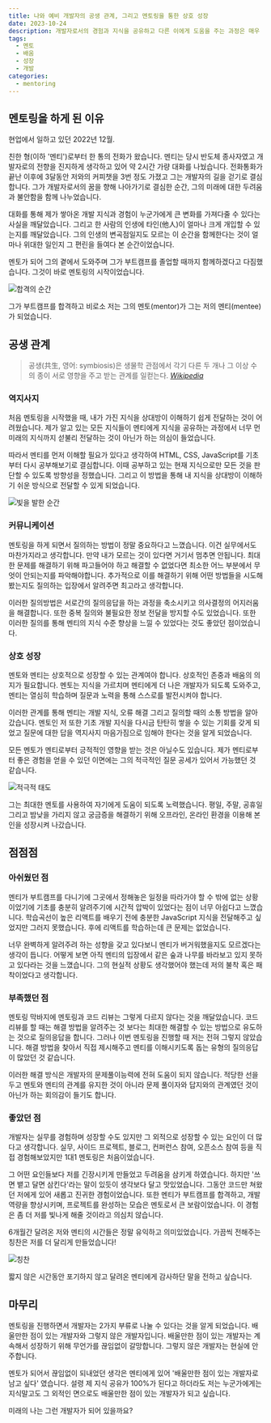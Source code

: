 ```yaml
---
title: 나와 예비 개발자의 공생 관계, 그리고 멘토링을 통한 상호 성장
date: 2023-10-24
description: 개발자로서의 경험과 지식을 공유하고 다른 이에게 도움을 주는 과정은 매우 의미 있는 일입니다. 멘토링은 두 사람 간의 공생 관계를 형성하며, 서로에게 귀중한 성장의 기회를 제공합니다. 이 글에서는 한 명의 예비 개발자를 멘토링하며 얻은 경험과 교훈을 공유하고자 합니다.
tags:
  - 멘토
  - 배움
  - 성장
  - 개발
categories:
  - mentoring
---
```


## 멘토링을 하게 된 이유

현업에서 일하고 있던 2022년 12월.

친한 형(이하 '멘티')로부터 한 통의 전화가 왔습니다. 멘티는 당시 반도체 종사자였고 개발자로의 전향을 진지하게 생각하고 있어 약 2시간 가량 대화를 나눴습니다. 전화통화가 끝난 이후에 3달동안 저와의 커피챗을 3번 정도 가졌고 그는 개발자의 길을 걷기로 결심합니다. 그가 개발자로서의 꿈을 향해 나아가기로 결심한 순간, 그의 미래에 대한 두려움과 불안함을 함께 나누었습니다.

대화를 통해 제가 쌓아온 개발 지식과 경험이 누군가에게 큰 변화를 가져다줄 수 있다는 사실을 깨달았습니다. 그리고 한 사람의 인생에 타인(他人)이 얼마나 크게 개입할 수 있는지를 깨달았습니다. 그의 인생의 변곡점일지도 모르는 이 순간을 함께한다는 것이 얼마나 위대한 일인지 그 편린을 들여다 본 순간이었습니다.

멘토가 되어 그의 곁에서 도와주며 그가 부트캠프를 졸업할 때까지 함께하겠다고 다짐했습니다. 그것이 바로 멘토링의 시작이었습니다.

![합격의 순간](photo01.png)

그가 부트캠프를 합격하고 비로소 저는 그의 멘토(mentor)가 그는 저의 멘티(mentee)가 되었습니다.

## 공생 관계

> 공생(共生, 영어: symbiosis)은 생물학 관점에서 각기 다른 두 개나 그 이상 수의 종이 서로 영향을 주고 받는 관계를 일컫는다. <cite>[Wikipedia](https://ko.wikipedia.org/wiki/%EA%B3%B5%EC%83%9D)</cite>

### 역지사지

처음 멘토링을 시작했을 때, 내가 가진 지식을 상대방이 이해하기 쉽게 전달하는 것이 어려웠습니다. 제가 알고 있는 모든 지식들이 멘티에게 지식을 공유하는 과정에서 너무 먼 미래의 지식까지 섣불리 전달하는 것이 아닌가 하는 의심이 들었습니다.

따라서 멘티를 먼저 이해할 필요가 있다고 생각하여 HTML, CSS, JavaScript를 기초부터 다시 공부해보기로 결심합니다. 이때 공부하고 있는 현재 지식으로만 모든 것을 판단할 수 있도록 방향성을 정했습니다. 그리고 이 방법을 통해 내 지식을 상대방이 이해하기 쉬운 방식으로 전달할 수 있게 되었습니다.

![빛을 발한 순간](photo02.png)

### 커뮤니케이션

멘토링을 하게 되면서 질의하는 방법이 정말 중요하다고 느꼈습니다. 이건 실무에서도 마찬가지라고 생각합니다. 만약 내가 모르는 것이 있다면 거기서 멈추면 안됩니다. 최대한 문제를 해결하기 위해 파고들어야 하고 해결할 수 없었다면 최소한 어느 부분에서 무엇이 안되는지를 파악해야합니다. 추가적으로 이를 해결하기 위해 어떤 방법들을 시도해봤는지도 질의하는 입장에서 알려주면 최고라고 생각합니다.

이러한 질의방법은 서로간의 질의응답을 하는 과정을 축소시키고 의사결정의 어지러움을 해결합니다. 또한 중복 질의와 불필요한 정보 전달을 방지할 수도 있었습니다. 또한 이러한 질의를 통해 멘티의 지식 수준 향상을 느낄 수 있었다는 것도 좋았던 점이었습니다.

### 상호 성장

멘토와 멘티는 상호적으로 성장할 수 있는 관계여야 합니다. 상호적인 존중과 배움의 의지가 필요합니다. 멘토는 지식을 가르치며 멘티에게 더 나은 개발자가 되도록 도와주고, 멘티는 열심히 학습하며 질문과 노력을 통해 스스로를 발전시켜야 합니다.

이러한 관계를 통해 멘티는 개발 지식, 오류 해결 그리고 질의할 때의 소통 방법을 알아갔습니다. 멘토인 저 또한 기초 개발 지식을 다시금 탄탄히 쌓을 수 있는 기회를 갖게 되었고 질문에 대한 답을 역지사지 마음가짐으로 임해야 한다는 것을 알게 되었습니다.

모든 멘토가 멘티로부터 긍적적인 영향을 받는 것은 아닐수도 있습니다. 제가 멘티로부터 좋은 경험을 얻을 수 있던 이면에는 그의 적극적인 질문 공세가 있어서 가능했던 것 같습니다.

![적극적 태도](photo03.png)

그는 최대한 멘토를 사용하여 자기에게 도움이 되도록 노력했습니다. 평일, 주말, 공휴일 그리고 밤낮을 가리지 않고 궁금증을 해결하기 위해 오프라인, 온라인 환경을 이용해 본인을 성장시켜 나갔습니다.

## 점점점

### 아쉬웠던 점

멘티가 부트캠프를 다니기에 그곳에서 정해놓은 일정을 따라가야 할 수 밖에 없는 상황이었기에 기초를 충분히 알려주기에 시간적 압박이 있었다는 점이 너무 아쉽다고 느꼈습니다. 학습곡선이 높은 리액트를 배우기 전에 충분한 JavaScript 지식을 전달해주고 싶었지만 그러지 못했습니다. 후에 리액트를 학습하는데 큰 문제는 없었습니다.

너무 완벽하게 알려주려 하는 성향을 갖고 있다보니 멘티가 버거워했을지도 모르겠다는 생각이 듭니다. 어떻게 보면 아직 멘티의 입장에서 같은 숲과 나무를 바라보고 있지 못하고 있다라는 것을 느꼈습니다. 그의 현실적 상황도 생각했어야 했는데 저의 불착 혹은 패착이었다고 생각합니다.

### 부족했던 점

멘토링 막바지에 멘토링과 코드 리뷰는 그렇게 다르지 않다는 것을 깨달았습니다. 코드 리뷰를 할 때는 해결 방법을 알려주는 것 보다는 최대한 해결할 수 있는 방법으로 유도하는 것으로 질의응답을 합니다. 그러나 이번 멘토링을 진행할 때 저는 전혀 그렇지 않았습니다. 해결 방법을 찾아서 직접 제시해주고 멘티를 이해시키도록 돕는 유형의 질의응답이 많았던 것 같습니다.

이러한 해결 방식은 개발자의 문제풀이능력에 전혀 도움이 되지 않습니다. 적당한 선을 두고 멘토와 멘티의 관계를 유지한 것이 아니라 문제 풀이자와 답지와의 관계였던 것이 아닌가 하는 회의감이 들기도 합니다.

### 좋았던 점

개발자는 실무를 경험하며 성장할 수도 있지만 그 외적으로 성장할 수 있는 요인이 더 많다고 생각합니다. 실무, 사이드 프로젝트, 블로그, 컨퍼런스 참여, 오픈소스 참여 등을 직접 경험해보았지만 1대1 멘토링은 처음이었습니다.

그 어떤 요인들보다 저를 긴장시키게 만들었고 두려움을 삼키게 하였습니다. 하지만 '쓰면 뱉고 달면 삼킨다'라는 말이 있듯이 생각보다 달고 맛있었습니다. 그동안 코드만 쳐왔던 저에게 있어 새롭고 진귀한 경험이었습니다. 또한 멘티가 부트캠프를 합격하고, 개발 역량을 향상시키며, 프로젝트를 완성하는 모습은 멘토로서 큰 보람이었습니다. 이 경험은 좀 더 저를 빛나게 해줄 것이라고 의심치 않습니다.

6개월간 달려온 저와 멘티의 시간들은 정말 유익하고 의미있었습니다. 가끔씩 전해주는 칭찬은 저를 더 달리게 만들었습니다!

![칭찬](photo04.png)

짧지 않은 시간동안 포기하지 않고 달려온 멘티에게 감사하단 말을 전하고 싶습니다.

## 마무리

멘토링을 진행하면서 개발자는 2가지 부류로 나눌 수 있다는 것을 알게 되었습니다. 배울만한 점이 있는 개발자와 그렇지 않은 개발자입니다. 배울만한 점이 있는 개발자는 계속해서 성장하기 위해 무언가를 끊임없이 갈망합니다. 그렇지 않은 개발자는 현실에 안주합니다.

멘토가 되어서 끊임없이 되내었던 생각은 멘티에게 있어 '배울만한 점이 있는 개발자로 남고 싶다' 였습니다. 설령 제 지식 공유가 100%가 된다고 하더라도 저는 누군가에게는 지식말고도 그 외적인 면으로도 배울만한 점이 있는 개발자가 되고 싶습니다.

미래의 나는 그런 개발자가 되어 있을까요?
